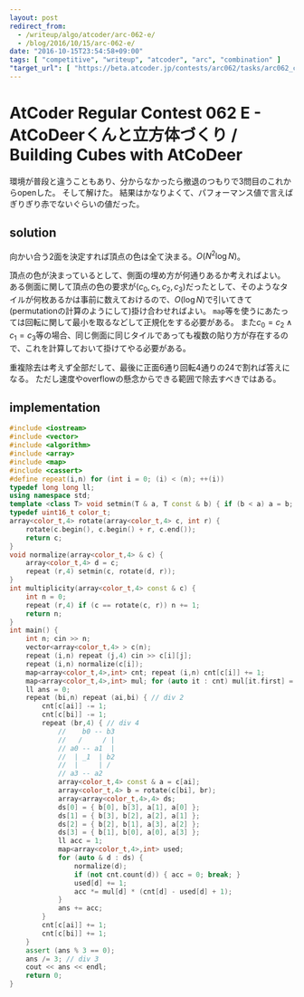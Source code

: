 ```yaml
---
layout: post
redirect_from:
  - /writeup/algo/atcoder/arc-062-e/
  - /blog/2016/10/15/arc-062-e/
date: "2016-10-15T23:54:58+09:00"
tags: [ "competitive", "writeup", "atcoder", "arc", "combination" ]
"target_url": [ "https://beta.atcoder.jp/contests/arc062/tasks/arc062_c" ]
---
```


# AtCoder Regular Contest 062 E - AtCoDeerくんと立方体づくり / Building Cubes with AtCoDeer

環境が普段と違うこともあり、分からなかったら撤退のつもりで$3$問目のこれからopenした。
そして解けた。
結果はかなりよくて、パフォーマンス値で言えばぎりぎり赤でないぐらいの値だった。

## solution

向かい合う$2$面を決定すれば頂点の色は全て決まる。$O(N^2 \log N)$。

頂点の色が決まっているとして、側面の埋め方が何通りあるか考えればよい。
ある側面に関して頂点の色の要求が$(c_0, c_1, c_2, c_3)$だったとして、そのようなタイルが何枚あるかは事前に数えておけるので、$O(\log N)$で引いてきて(permutationの計算のようにして)掛け合わせればよい。
`map`等を使うにあたっては回転に関して最小を取るなどして正規化をする必要がある。
また$c_0 = c_2 \land c_1 = c_3$等の場合、同じ側面に同じタイルであっても複数の貼り方が存在するので、これを計算しておいて掛けてやる必要がある。

重複除去は考えず全部だして、最後に正面$6$通り回転$4$通りの$24$で割れば答えになる。
ただし速度やoverflowの懸念からできる範囲で除去すべきではある。

## implementation

``` c++
#include <iostream>
#include <vector>
#include <algorithm>
#include <array>
#include <map>
#include <cassert>
#define repeat(i,n) for (int i = 0; (i) < (n); ++(i))
typedef long long ll;
using namespace std;
template <class T> void setmin(T & a, T const & b) { if (b < a) a = b; }
typedef uint16_t color_t;
array<color_t,4> rotate(array<color_t,4> c, int r) {
    rotate(c.begin(), c.begin() + r, c.end());
    return c;
}
void normalize(array<color_t,4> & c) {
    array<color_t,4> d = c;
    repeat (r,4) setmin(c, rotate(d, r));
}
int multiplicity(array<color_t,4> const & c) {
    int n = 0;
    repeat (r,4) if (c == rotate(c, r)) n += 1;
    return n;
}
int main() {
    int n; cin >> n;
    vector<array<color_t,4> > c(n);
    repeat (i,n) repeat (j,4) cin >> c[i][j];
    repeat (i,n) normalize(c[i]);
    map<array<color_t,4>,int> cnt; repeat (i,n) cnt[c[i]] += 1;
    map<array<color_t,4>,int> mul; for (auto it : cnt) mul[it.first] = multiplicity(it.first);
    ll ans = 0;
    repeat (bi,n) repeat (ai,bi) { // div 2
        cnt[c[ai]] -= 1;
        cnt[c[bi]] -= 1;
        repeat (br,4) { // div 4
            //    b0 -- b3
            //   /     / |
            // a0 -- a1  |
            //  | _1  | b2
            //  |     | /
            // a3 -- a2
            array<color_t,4> const & a = c[ai];
            array<color_t,4> b = rotate(c[bi], br);
            array<array<color_t,4>,4> ds;
            ds[0] = { b[0], b[3], a[1], a[0] };
            ds[1] = { b[3], b[2], a[2], a[1] };
            ds[2] = { b[2], b[1], a[3], a[2] };
            ds[3] = { b[1], b[0], a[0], a[3] };
            ll acc = 1;
            map<array<color_t,4>,int> used;
            for (auto & d : ds) {
                normalize(d);
                if (not cnt.count(d)) { acc = 0; break; }
                used[d] += 1;
                acc *= mul[d] * (cnt[d] - used[d] + 1);
            }
            ans += acc;
        }
        cnt[c[ai]] += 1;
        cnt[c[bi]] += 1;
    }
    assert (ans % 3 == 0);
    ans /= 3; // div 3
    cout << ans << endl;
    return 0;
}
```

